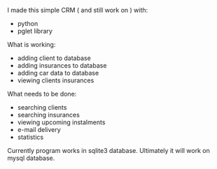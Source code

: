I made this simple CRM ( and still work on ) with:
- python
- pglet library

What is working:
- adding client to database
- adding insurances to database
- adding car data to database
- viewing clients insurances


What needs to be done:
- searching clients
- searching insurances
- viewing upcoming instalments
- e-mail delivery
- statistics


Currently program works in sqlite3 database. Ultimately it will work on mysql database.

